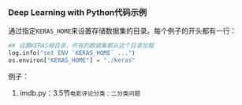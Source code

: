 ### Deep Learning with Python代码示例
通过指定`KERAS_HOME`来设置存储数据集的目录。每个例子的开头都有一行：
```python
## 设置KERAS根目录，所有的数据集都从这个目录加载
log.info("set ENV `KERAS_HOME` ...")
os.environ["KERAS_HOME"] = "./keras"
```

例子：
1. imdb.py：3.5节`电影评论分类：二分类问题`

